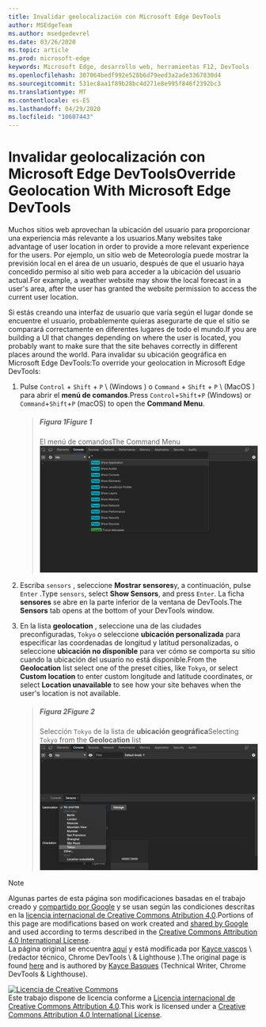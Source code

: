 ```yaml
---
title: Invalidar geolocalización con Microsoft Edge DevTools
author: MSEdgeTeam
ms.author: msedgedevrel
ms.date: 03/26/2020
ms.topic: article
ms.prod: microsoft-edge
keywords: Microsoft Edge, desarrollo web, herramientas F12, DevTools
ms.openlocfilehash: 307064bedf992e528b6d79eed3a2ade3367830d4
ms.sourcegitcommit: 531ec8aa1f89b28bc4d271e8e995f846f2392bc3
ms.translationtype: MT
ms.contentlocale: es-ES
ms.lasthandoff: 04/29/2020
ms.locfileid: "10607443"
---
```

<!-- Copyright Kayce Basques 

   Licensed under the Apache License, Version 2.0 (the "License");
   you may not use this file except in compliance with the License.
   You may obtain a copy of the License at

       https://www.apache.org/licenses/LICENSE-2.0

   Unless required by applicable law or agreed to in writing, software
   distributed under the License is distributed on an "AS IS" BASIS,
   WITHOUT WARRANTIES OR CONDITIONS OF ANY KIND, either express or implied.
   See the License for the specific language governing permissions and
   limitations under the License.  -->





# <span data-ttu-id="08bbc-103">Invalidar geolocalización con Microsoft Edge DevTools</span><span class="sxs-lookup"><span data-stu-id="08bbc-103">Override Geolocation With Microsoft Edge DevTools</span></span>   



<span data-ttu-id="08bbc-104">Muchos sitios web aprovechan la ubicación del usuario para proporcionar una experiencia más relevante a los usuarios.</span><span class="sxs-lookup"><span data-stu-id="08bbc-104">Many websites take advantage of user location in order to provide a more relevant experience for the users.</span></span>  <span data-ttu-id="08bbc-105">Por ejemplo, un sitio web de Meteorología puede mostrar la previsión local en el área de un usuario, después de que el usuario haya concedido permiso al sitio web para acceder a la ubicación del usuario actual.</span><span class="sxs-lookup"><span data-stu-id="08bbc-105">For example, a weather website may show the local forecast in a user's area, after the user has granted the website permission to access the current user location.</span></span>  

<!--todo: add link to user location section when available -->  

<span data-ttu-id="08bbc-106">Si estás creando una interfaz de usuario que varía según el lugar donde se encuentre el usuario, probablemente quieras asegurarte de que el sitio se comparará correctamente en diferentes lugares de todo el mundo.</span><span class="sxs-lookup"><span data-stu-id="08bbc-106">If you are building a UI that changes depending on where the user is located, you probably want to make sure that the site behaves correctly in different places around the world.</span></span>  <span data-ttu-id="08bbc-107">Para invalidar su ubicación geográfica en Microsoft Edge DevTools:</span><span class="sxs-lookup"><span data-stu-id="08bbc-107">To override your geolocation in Microsoft Edge DevTools:</span></span>  

1.  <span data-ttu-id="08bbc-108">Pulse `Control` + `Shift` + `P` \ (Windows \) o `Command` + `Shift` + `P` \ (MacOS \) para abrir el **menú de comandos**.</span><span class="sxs-lookup"><span data-stu-id="08bbc-108">Press `Control`+`Shift`+`P` \(Windows\) or `Command`+`Shift`+`P` \(macOS\) to open the **Command Menu**.</span></span>  
    
    > ##### <span data-ttu-id="08bbc-109">Figura 1</span><span class="sxs-lookup"><span data-stu-id="08bbc-109">Figure 1</span></span>  
    > <span data-ttu-id="08bbc-110">El menú de comandos</span><span class="sxs-lookup"><span data-stu-id="08bbc-110">The Command Menu</span></span>  
    > ![El menú de comandos][ImageCommandMenu]  
    
1.  <span data-ttu-id="08bbc-112">Escriba `sensors` , seleccione **Mostrar sensores**y, a continuación, pulse `Enter` .</span><span class="sxs-lookup"><span data-stu-id="08bbc-112">Type `sensors`, select **Show Sensors**, and press `Enter`.</span></span>  <span data-ttu-id="08bbc-113">La ficha **sensores** se abre en la parte inferior de la ventana de DevTools.</span><span class="sxs-lookup"><span data-stu-id="08bbc-113">The **Sensors** tab opens at the bottom of your DevTools window.</span></span>  
1.  <span data-ttu-id="08bbc-114">En la lista **geolocation** , seleccione una de las ciudades preconfiguradas, `Tokyo` o seleccione **ubicación personalizada** para especificar las coordenadas de longitud y latitud personalizadas, o seleccione **ubicación no disponible** para ver cómo se comporta su sitio cuando la ubicación del usuario no está disponible.</span><span class="sxs-lookup"><span data-stu-id="08bbc-114">From the **Geolocation** list select one of the preset cities, like `Tokyo`, or select **Custom location** to enter custom longitude and latitude coordinates, or select **Location unavailable** to see how your site behaves when the user's location is not available.</span></span>  
    
    > ##### <span data-ttu-id="08bbc-115">Figura 2</span><span class="sxs-lookup"><span data-stu-id="08bbc-115">Figure 2</span></span>  
    > <span data-ttu-id="08bbc-116">Selección `Tokyo` de la lista de **ubicación geográfica**</span><span class="sxs-lookup"><span data-stu-id="08bbc-116">Selecting `Tokyo` from the **Geolocation** list</span></span>  
    > ![Selección de Tokyo desde la lista de geolocalización][ImageGeolocationTokyo]  
    
<!--## Feedback   

  -->  

<!-- image links -->  

[ImageCommandMenu]: /microsoft-edge/devtools-guide-chromium/media/device-mode-console-command-menu.msft.png "Ilustración 1: el menú de comandos"  
[ImageGeolocationTokyo]: /microsoft-edge/devtools-guide-chromium/media/device-mode-console-sensors-geolocation-tokyo.msft.png "Ilustración 2: selección de Tokio de la lista de ubicación geográfica"  

<!-- links -->  

<!--[WebFundamentalsNativeHardwareUserLocationIndex]: /web/fundamentals/native-hardware/user-location/index "User Location"  -->  

> [!NOTE]
> <span data-ttu-id="08bbc-120">Algunas partes de esta página son modificaciones basadas en el trabajo creado y [compartido por Google][GoogleSitePolicies] y se usan según las condiciones descritas en la [licencia internacional de Creative Commons Atribution 4,0][CCA4IL].</span><span class="sxs-lookup"><span data-stu-id="08bbc-120">Portions of this page are modifications based on work created and [shared by Google][GoogleSitePolicies] and used according to terms described in the [Creative Commons Attribution 4.0 International License][CCA4IL].</span></span>  
> <span data-ttu-id="08bbc-121">La página original se encuentra [aquí](https://developers.google.com/web/tools/chrome-devtools/device-mode/geolocation) y está modificada por [Kayce vascos][KayceBasques] \ (redactor técnico, Chrome DevTools \ & Lighthouse \).</span><span class="sxs-lookup"><span data-stu-id="08bbc-121">The original page is found [here](https://developers.google.com/web/tools/chrome-devtools/device-mode/geolocation) and is authored by [Kayce Basques][KayceBasques] \(Technical Writer, Chrome DevTools \& Lighthouse\).</span></span>  

[![Licencia de Creative Commons][CCby4Image]][CCA4IL]  
<span data-ttu-id="08bbc-123">Este trabajo dispone de licencia conforme a [Licencia internacional de Creative Commons Attribution 4.0][CCA4IL].</span><span class="sxs-lookup"><span data-stu-id="08bbc-123">This work is licensed under a [Creative Commons Attribution 4.0 International License][CCA4IL].</span></span>  

[CCA4IL]: https://creativecommons.org/licenses/by/4.0  
[CCby4Image]: https://i.creativecommons.org/l/by/4.0/88x31.png  
[GoogleSitePolicies]: https://developers.google.com/terms/site-policies  
[KayceBasques]: https://developers.google.com/web/resources/contributors/kaycebasques  
